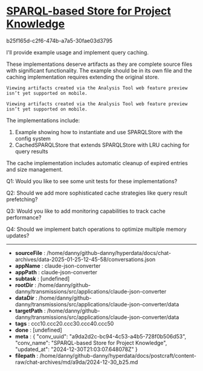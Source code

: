 # [SPARQL-based Store for Project Knowledge](https://claude.ai/chat/a9da2d2c-bc94-4c53-a4b5-728f0b506d53)

b25f165d-c2f6-474b-a7a5-30fae03d3795

 I'll provide example usage and implement query caching.

<antThinking>These implementations deserve artifacts as they are complete source files with significant functionality. The example should be in its own file and the caching implementation requires extending the original store.</antThinking>
```
Viewing artifacts created via the Analysis Tool web feature preview isn’t yet supported on mobile.
```


```
Viewing artifacts created via the Analysis Tool web feature preview isn’t yet supported on mobile.
```



The implementations include:
1. Example showing how to instantiate and use SPARQLStore with the config system
2. CachedSPARQLStore that extends SPARQLStore with LRU caching for query results

The cache implementation includes automatic cleanup of expired entries and size management.

Q1: Would you like to see some unit tests for these implementations?

Q2: Should we add more sophisticated cache strategies like query result prefetching?

Q3: Would you like to add monitoring capabilities to track cache performance?

Q4: Should we implement batch operations to optimize multiple memory updates?

---

* **sourceFile** : /home/danny/github-danny/hyperdata/docs/chat-archives/data-2025-01-25-12-45-58/conversations.json
* **appName** : claude-json-converter
* **appPath** : claude-json-converter
* **subtask** : [undefined]
* **rootDir** : /home/danny/github-danny/transmissions/src/applications/claude-json-converter
* **dataDir** : /home/danny/github-danny/transmissions/src/applications/claude-json-converter/data
* **targetPath** : /home/danny/github-danny/transmissions/src/applications/claude-json-converter/data
* **tags** : ccc10.ccc20.ccc30.ccc40.ccc50
* **done** : [undefined]
* **meta** : {
  "conv_uuid": "a9da2d2c-bc94-4c53-a4b5-728f0b506d53",
  "conv_name": "SPARQL-based Store for Project Knowledge",
  "updated_at": "2024-12-30T21:03:07.648078Z"
}
* **filepath** : /home/danny/github-danny/hyperdata/docs/postcraft/content-raw/chat-archives/md/a9da/2024-12-30_b25.md